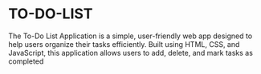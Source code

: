 # TO-DO-LIST

The To-Do List Application is a simple, user-friendly web app designed to help users organize their tasks efficiently. Built using HTML, CSS, and JavaScript, this application allows users to add, delete, and mark tasks as completed

